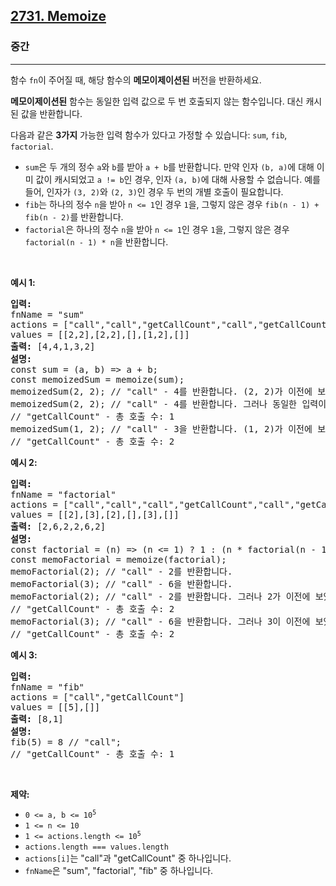 <h2><a href="https://leetcode.com/problems/memoize">2731. Memoize</a></h2><h3>중간</h3><hr><p>함수 <code>fn</code>이 주어질 때, 해당 함수의 <strong>메모이제이션된</strong> 버전을 반환하세요.</p>

<p><strong>메모이제이션된</strong> 함수는 동일한 입력 값으로 두 번 호출되지 않는 함수입니다. 대신 캐시된 값을 반환합니다.</p>

<p>다음과 같은 <strong>3가지</strong> 가능한 입력 함수가 있다고 가정할 수 있습니다: <code>sum</code>, <code>fib</code>, <code>factorial</code>.</p>

<ul>
	<li><code>sum</code>은 두 개의 정수 <code>a</code>와 <code>b</code>를 받아 <code>a + b</code>를 반환합니다. 만약 인자 <code>(b, a)</code>에 대해 이미 값이 캐시되었고 <code>a != b</code>인 경우, 인자 <code>(a, b)</code>에 대해 사용할 수 없습니다. 예를 들어, 인자가 <code>(3, 2)</code>와 <code>(2, 3)</code>인 경우 두 번의 개별 호출이 필요합니다.</li>
	<li><code>fib</code>는 하나의 정수 <code>n</code>을 받아 <font face="monospace"><code>n &lt;= 1</code></font>인 경우 <code>1</code>을, 그렇지 않은 경우 <font face="monospace"><code>fib(n - 1) + fib(n - 2)</code></font>를 반환합니다.</li>
	<li><code>factorial</code>은 하나의 정수 <code>n</code>을 받아 <code>n &lt;= 1</code>인 경우 <code>1</code>을, 그렇지 않은 경우 <code>factorial(n - 1) * n</code>을 반환합니다.</li>
</ul>

<p>&nbsp;</p>
<p><strong class="example">예시 1:</strong></p>

<pre>
<strong>입력:</strong>
fnName = "sum"
actions = ["call","call","getCallCount","call","getCallCount"]
values = [[2,2],[2,2],[],[1,2],[]]
<strong>출력:</strong> [4,4,1,3,2]
<strong>설명:</strong>
const sum = (a, b) => a + b;
const memoizedSum = memoize(sum);
memoizedSum(2, 2); // "call" - 4를 반환합니다. (2, 2)가 이전에 보지 못했으므로 sum()이 호출됩니다.
memoizedSum(2, 2); // "call" - 4를 반환합니다. 그러나 동일한 입력이 이전에 보였으므로 sum()은 호출되지 않습니다.
// "getCallCount" - 총 호출 수: 1
memoizedSum(1, 2); // "call" - 3을 반환합니다. (1, 2)가 이전에 보지 못했으므로 sum()이 호출됩니다.
// "getCallCount" - 총 호출 수: 2
</pre>

<p><strong class="example">예시 2:</strong></p>

<pre>
<strong>입력:
</strong>fnName = "factorial"
actions = ["call","call","call","getCallCount","call","getCallCount"]
values = [[2],[3],[2],[],[3],[]]
<strong>출력:</strong> [2,6,2,2,6,2]
<strong>설명:</strong>
const factorial = (n) => (n <= 1) ? 1 : (n * factorial(n - 1));
const memoFactorial = memoize(factorial);
memoFactorial(2); // "call" - 2를 반환합니다.
memoFactorial(3); // "call" - 6을 반환합니다.
memoFactorial(2); // "call" - 2를 반환합니다. 그러나 2가 이전에 보였으므로 factorial은 호출되지 않습니다.
// "getCallCount" - 총 호출 수: 2
memoFactorial(3); // "call" - 6을 반환합니다. 그러나 3이 이전에 보였으므로 factorial은 호출되지 않습니다.
// "getCallCount" - 총 호출 수: 2
</pre>

<p><strong class="example">예시 3:</strong></p>

<pre>
<strong>입력:
</strong>fnName = "fib"
actions = ["call","getCallCount"]
values = [[5],[]]
<strong>출력:</strong> [8,1]
<strong>설명:
</strong>fib(5) = 8 // "call";
// "getCallCount" - 총 호출 수: 1
</pre>

<p>&nbsp;</p>
<p><strong>제약:</strong></p>

<ul>
	<li><code>0 &lt;= a, b &lt;= 10<sup>5</sup></code></li>
	<li><code>1 &lt;= n &lt;= 10</code></li>
	<li><code>1 &lt;= actions.length &lt;= 10<sup>5</sup></code></li>
	<li><code>actions.length === values.length</code></li>
	<li><code>actions[i]</code>는 "call"과 "getCallCount" 중 하나입니다.</li>
	<li><code>fnName</code>은 "sum", "factorial", "fib" 중 하나입니다.</li>
</ul>